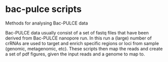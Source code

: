 # bac-pulce scripts
Methods for analysing Bac-PULCE data

Bac-PULCE data usually consist of a set of fastq files that have been derived from Bac-PULCE nanopore run. In this run a (large) number of crRNAs are used to target and enrich specific regions or loci from sample (genomic, metagenomic, etc). These scripts then map the reads and create a set of pdf figures, given the input reads and a genome to map to.
